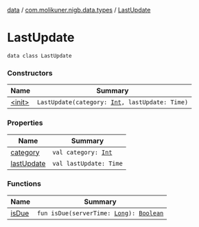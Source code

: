 [data](../../index.md) / [com.molikuner.nigb.data.types](../index.md) / [LastUpdate](./index.md)

# LastUpdate

`data class LastUpdate`

### Constructors

| Name | Summary |
|---|---|
| [&lt;init&gt;](-init-.md) | `LastUpdate(category: `[`Int`](https://kotlinlang.org/api/latest/jvm/stdlib/kotlin/-int/index.html)`, lastUpdate: Time)` |

### Properties

| Name | Summary |
|---|---|
| [category](category.md) | `val category: `[`Int`](https://kotlinlang.org/api/latest/jvm/stdlib/kotlin/-int/index.html) |
| [lastUpdate](last-update.md) | `val lastUpdate: Time` |

### Functions

| Name | Summary |
|---|---|
| [isDue](is-due.md) | `fun isDue(serverTime: `[`Long`](https://kotlinlang.org/api/latest/jvm/stdlib/kotlin/-long/index.html)`): `[`Boolean`](https://kotlinlang.org/api/latest/jvm/stdlib/kotlin/-boolean/index.html) |

